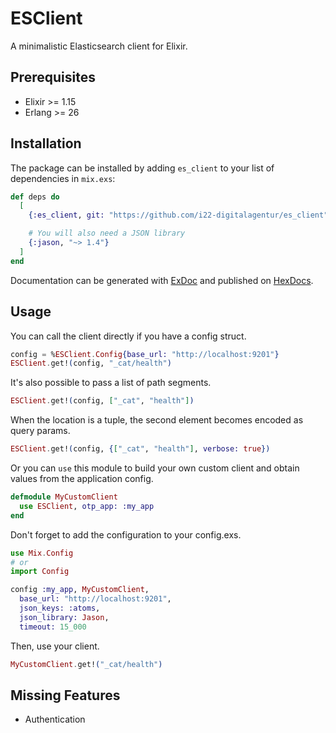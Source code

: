 # ESClient

A minimalistic Elasticsearch client for Elixir.

## Prerequisites

* Elixir >= 1.15
* Erlang >= 26

## Installation

The package can be installed by adding `es_client` to your list of dependencies in `mix.exs`:

```elixir
def deps do
  [
    {:es_client, git: "https://github.com/i22-digitalagentur/es_client", tag: "2.0.0"},

    # You will also need a JSON library
    {:jason, "~> 1.4"}
  ]
end
```

Documentation can be generated with
[ExDoc](https://github.com/elixir-lang/ex_doc) and published on
[HexDocs](https://hexdocs.pm).

## Usage

You can call the client directly if you have a config struct.

```elixir
config = %ESClient.Config{base_url: "http://localhost:9201"}
ESClient.get!(config, "_cat/health")
```

It's also possible to pass a list of path segments.

```elixir
ESClient.get!(config, ["_cat", "health"])
```

When the location is a tuple, the second element becomes encoded as query
params.

```elixir
ESClient.get!(config, {["_cat", "health"], verbose: true})
```

Or you can `use` this module to build your own custom client and obtain values
from the application config.

```elixir
defmodule MyCustomClient
  use ESClient, otp_app: :my_app
end
```

Don't forget to add the configuration to your config.exs.

```elixir
use Mix.Config
# or
import Config

config :my_app, MyCustomClient,
  base_url: "http://localhost:9201",
  json_keys: :atoms,
  json_library: Jason,
  timeout: 15_000
```

Then, use your client.

```elixir
MyCustomClient.get!("_cat/health")
```

## Missing Features

* Authentication
